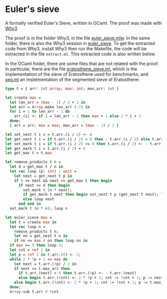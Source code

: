 Euler's sieve
================

A formally verified Euler's Sieve, written in OCaml.
The proof was made with [Why3](http://why3.lri.fr/).

The proof is in the folder Why3, in the file
[euler_sieve.mlw](/Why3/euler_sieve.mlw).
In the same folder, there is also the Why3 session in
[euler_sieve](/Why3/euler_sieve/).
To get the extracted code from Why3, install Why3 then run the Makefile,
the code will be extracted in the file ```extract.ml```.
This extracted code is also written below.

In the OCaml folder, there are some files that are not related with the proof.
In particular, there are the file
[eratosthene_sieve.ml](/OCaml/eratosthene_sieve.ml), which is the
implementation of the sieve of Eratosthene used for benchmarks,
and [seg.ml](/OCaml/seg.ml) an implementation of the segmented sieve of
Eratosthene.

```ocaml
type t = { arr: int array; max: int; max_arr: int }

let create max =
  let len_arr = (max - 1) / 2 + 1 in
  let arr = Array.make len_arr (-2) in
  for i = 1 to len_arr - 1 do
    arr.(i) <- if i = len_arr - 1 then max + 1 else 2 * i + 3
  done;
  { arr = arr; max = max; max_arr = (max - 1) / 2 }

let set_next t i v = t.arr.(i / 2) <- v
let get_next t i = if t.arr.(i / 2) < 0 then - t.arr.(i / 2) else t.arr.(i / 2)
let set_mark t i = if t.arr.(i / 2) >= 0 then t.arr.(i / 2) <- - t.arr.(i / 2)
let get_mark t i = t.arr.(i / 2) < 0
let get_max t = t.max

let remove_products t n =
  let d = get_max t / n in
  let rec loop (p: int) : unit =
    let next = get_next t p in
    if 0 <= next && next <= get_max t then begin
      if next <= d then begin
        set_mark t (n * next);
        if get_mark t next then begin set_next t p (get_next t next); loop p end
        else loop next
      end end in
  set_mark t (n * n); loop n

let euler_sieve max =
  let t = create max in
  let rec loop n =
    remove_products t n;
    let nn = get_next t n in
    if nn <= max / nn then loop nn in
  if max >= 9 then loop 3;
  let cnt = ref 1 in
  let p = ref 1 in t.arr.(0) <- 2;
  while 2 * !p + 1 <= max do
    let next = t.arr.(!p) / 2 in
    if next <= t.max_arr then
      if t.arr.(next) < 0 then t.arr.(!p) <- - t.arr.(next)
      else begin t.arr.(!cnt) <- 2 * !p + 1; cnt := !cnt + 1; p := next end
    else begin t.arr.(!cnt) <- 2 * !p + 1; cnt := !cnt + 1; p := t.max_arr + 1 end
  done;
  Array.sub t.arr 0 !cnt
```
